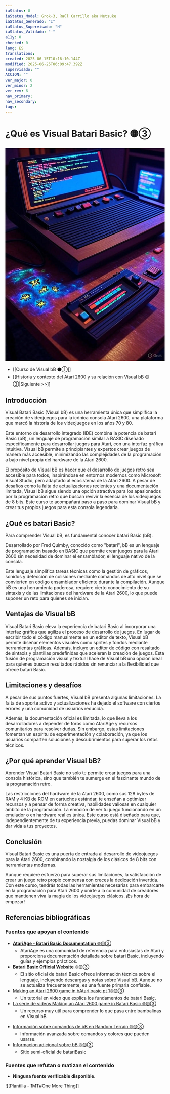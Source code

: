 ```yaml
---
iaStatus: 8
iaStatus_Model: Grok-3, Raúl Carrillo aka Metsuke
iaStatus_Generado: "I"
iaStatus_Supervisado: "H"
iaStatus_Validado: "-"
a11y: 0
checked: 0
lang: ES
translations: 
created: 2025-06-15T10:16:10.144Z
modified: 2025-06-25T06:09:47.392Z
supervisado: ""
ACCION: ""
ver_major: 0
ver_minor: 2
ver_rev: 6
nav_primary: 
nav_secondary: 
tags:
---
```

# ¿Qué es Visual Batari Basic? 🟡③

![Que es Visual bB](PublicBrain/_resources/0aa1fd80a2aa378e1ce7cdd3e46e49ec_MD5.jpg)

* [[Curso de Visual bB ⚫①]]
* [[Historia y contexto del Atari 2600 y su relación con Visual bB 🟡③|Siguiente >>]]

## Introducción

Visual Batari Basic (Visual bB) es una herramienta única que simplifica la creación de videojuegos para la icónica consola Atari 2600, una plataforma que marcó la historia de los videojuegos en los años 70 y 80. 

Este entorno de desarrollo integrado (IDE) combina la potencia de batari Basic (bB), un lenguaje de programación similar a BASIC diseñado específicamente para desarrollar juegos para Atari, con una interfaz gráfica intuitiva. Visual bB permite a principiantes y expertos crear juegos de manera más accesible, minimizando las complejidades de la programación a bajo nivel propia del hardware de la Atari 2600.

El propósito de Visual bB es hacer que el desarrollo de juegos retro sea accesible para todos, inspirándose en entornos modernos como Microsoft Visual Studio, pero adaptado al ecosistema de la Atari 2600. A pesar de desafíos como la falta de actualizaciones recientes y una documentación limitada, Visual bB sigue siendo una opción atractiva para los apasionados por la programación retro que buscan revivir la esencia de los videojuegos de 8 bits. Este curso te acompañará paso a paso para dominar Visual bB y crear tus propios juegos para esta consola legendaria.

## ¿Qué es batari Basic?

Para comprender Visual bB, es fundamental conocer batari Basic (bB). 

Desarrollado por Fred Quimby, conocido como "batari", bB es un lenguaje de programación basado en BASIC que permite crear juegos para la Atari 2600 sin necesidad de dominar el ensamblador, el lenguaje nativo de la consola. 

Este lenguaje simplifica tareas técnicas como la gestión de gráficos, sonidos y detección de colisiones mediante comandos de alto nivel que se convierten en código ensamblador eficiente durante la compilación. Aunque bB es una herramienta poderosa, requiere cierto conocimiento de su sintaxis y de las limitaciones del hardware de la Atari 2600, lo que puede suponer un reto para quienes se inician.

## Ventajas de Visual bB

Visual Batari Basic eleva la experiencia de batari Basic al incorporar una interfaz gráfica que agiliza el proceso de desarrollo de juegos. En lugar de escribir todo el código manualmente en un editor de texto, Visual bB permite diseñar elementos visuales como sprites y fondos mediante herramientas gráficas. Además, incluye un editor de código con resaltado de sintaxis y plantillas predefinidas que aceleran la creación de juegos. Esta fusión de programación visual y textual hace de Visual bB una opción ideal para quienes buscan resultados rápidos sin renunciar a la flexibilidad que ofrece batari Basic.

## Limitaciones y desafíos

A pesar de sus puntos fuertes, Visual bB presenta algunas limitaciones. La falta de soporte activo y actualizaciones ha dejado el software con ciertos errores y una comunidad de usuarios reducida. 

Además, la documentación oficial es limitada, lo que lleva a los desarrolladores a depender de foros como AtariAge y recursos comunitarios para resolver dudas. Sin embargo, estas limitaciones fomentan un espíritu de experimentación y colaboración, ya que los usuarios comparten soluciones y descubrimientos para superar los retos técnicos.

## ¿Por qué aprender Visual bB?

Aprender Visual Batari Basic no solo te permite crear juegos para una consola histórica, sino que también te sumerge en el fascinante mundo de la programación retro. 

Las restricciones del hardware de la Atari 2600, como sus 128 bytes de RAM y 4 KB de ROM en cartuchos estándar, te enseñan a optimizar recursos y a pensar de forma creativa, habilidades valiosas en cualquier ámbito de la programación. La emoción de ver tu juego funcionando en un emulador o en hardware real es única. Este curso está diseñado para que, independientemente de tu experiencia previa, puedas dominar Visual bB y dar vida a tus proyectos.
## Conclusión

Visual Batari Basic es una puerta de entrada al desarrollo de videojuegos para la Atari 2600, combinando la nostalgia de los clásicos de 8 bits con herramientas modernas. 

Aunque requiere esfuerzo para superar sus limitaciones, la satisfacción de crear un juego retro propio compensa con creces la dedicación invertida. Con este curso, tendrás todas las herramientas necesarias para embarcarte en la programación para Atari 2600 y unirte a la comunidad de creadores que mantienen viva la magia de los videojuegos clásicos. ¡Es hora de empezar!
## Referencias bibliográficas

### Fuentes que apoyan el contenido

- [**AtariAge - Batari Basic Documentation** 🌐🟡③](http://www.randomterrain.com/atari-2600-memories-batari-basic-commands.html)
	- AtariAge es una comunidad de referencia para entusiastas de Atari y proporciona documentación detallada sobre batari Basic, incluyendo guías y ejemplos prácticos.
- [**Batari Basic Official Website** 🌐🟡③](http://bataribasic.com/)
	- El sitio oficial de batari Basic ofrece información técnica sobre el lenguaje, incluyendo descargas y notas sobre Visual bB. Aunque no se actualiza frecuentemente, es una fuente primaria confiable.
- [Making an Atari 2600 game in bAtari basic pt 1🌐🟡③](https://www.youtube.com/watch?v=uVdXKsLpnCQ&t=42s&ab_channel=8bitsinthebasement)
	- Un tutorial en video que explica los fundamentos de batari Basic.
- [La serie de videos Making an Atari 2600 game in Batari Basic 🌐🟡③](https://www.youtube.com/playlist?list=PLFH1CEHEtgenlyEO0SwpqivIHUSgUeeIH)
	- Un recurso muy util para comprender lo que pasa entre bambalinas en Visual bB
* [Información sobre comandos de bB en Random Terrain 🌐🟡③](https://www.randomterrain.com/atari-2600-memories-batari-basic-commands.html)
	* Información avanzada sobre comandos y colores que pueden usarse.
* [Informacion adicional sobre bB 🌐🟡③](https://alienbill.com/2600/basic/home.html)
	* Sitio semi-oficial de batariBasic

### Fuentes que refutan o matizan el contenido

- **Ninguna fuente verificable disponible**. 


![[Plantilla - 1MT#One More Thing]]